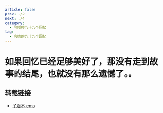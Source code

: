 ```yaml
---
article: false
prev: ./2
next: ./4
category:
  - 和她的九十九个回忆
tag:
  - 和她的九十九个回忆
---
```


# 如果回忆已经足够美好了，那没有走到故事的结尾，也就没有那么遗憾了。。

<!-- more -->
<BiliBili bvid="BV1KT411Z7dS"  title="如果回忆已经足够美好了，那没有走到故事的结尾，也就没有那么遗憾了。。"   />

## 转载链接

- [子涵不 emo](https://space.bilibili.com/173893049)
